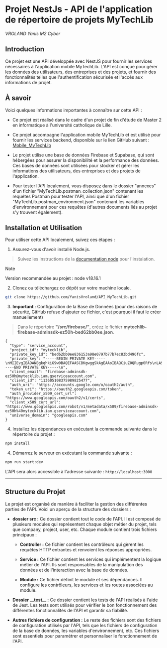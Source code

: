 # Projet NestJs - API de l'application de répertoire de projets MyTechLib

*VROLAND Yanis*
*M2 Cyber*

## Introduction

Ce projet est une API développée avec NestJS pour fournir les services nécessaires à l'application mobile MyTechLib. L'API est conçue pour gérer les données des utilisateurs, des entreprises et des projets, et fournir des fonctionnalités telles que l'authentification sécurisée et l'accès aux informations de projet.

## À savoir

Voici quelques informations importantes à connaître sur cette API :

- Ce projet est réalisé dans le cadre d'un projet de fin d'étude de Master 2 en informatique à l'université catholique de Lille.

- Ce projet accompagne l'application mobile MyTechLib et est utilisé pour fournir les services backend, disponible sur le lien GitHub suivant : [Mobile_MyTechLib](https://github.com/YanisVroland/Mobile_MyTechLib.git)

- Le projet utilise une base de données Firebase et Supabase, qui sont hébergées pour assurer la disponibilité et la performance des données. Ces bases de données sont utilisées pour stocker et gérer les informations des utilisateurs, des entreprises et des projets de l'application.

- Pour tester l'API localement, vous disposez dans le dossier "annexes" d'un fichier "MyTechLib.postman_collection.json" contenant les requêtes Postman pour tester l'API, ainsi que d'un fichier "MyTechLib.postman_environment.json" contenant les variables d'environnement pour ces requêtes (d'autres documents liés au projet s'y trouvent également).

## Installation et Utilisation

Pour utiliser cette API localement, suivez ces étapes :

1. Assurez-vous d'avoir installé Node.js.

> Suivez les instructions de la [documentation node](https://nodejs.org/en/download) pour l'instalation.

> [!NOTE]
> Version recommandée au projet : node v18.16.1

2. Clonez ou téléchargez ce dépôt sur votre machine locale.

```bash
git clone https://github.com/YanisVroland/API_MyTechLib.git
```
3. **Important** : Configuration de la Base de Données (pour des raisons de sécurité, GitHub refuse d'ajouter ce fichier, c'est pourquoi il faut le créer manuellement)
> Dans le répertoire **"/src/firebase/"**, créez le fichier **mytechlib-firebase-adminsdk-ez50h-bed62bb0ee.json**.

```
{
  "type": "service_account",
  "project_id": "mytecklib",
  "private_key_id": "bed62bb0ee836153a98e0797b77b7ec83bd496fc",
  "private_key": "-----BEGIN PRIVATE KEY-----\nMIIEvgIBADANBgkqhkiG9w0BAQEFAASCBKgwggSkAgEAAoIBAQCiuZ0QRugp0Rfs\nLASDwtVo31OAT1W0ze5DkNwhuK47QdSf5yRtRh1xHvrs5PxhHPVztce67h0IjqX8\nK/FTYslx+VRj1aONjOYaaQyA5TIcdbszf9mXevErRSlEp6OPOdX2cqqnkkOnE8LP\nxCvDGfYiOB2cb2VnUu/Dw2TGVBqTFHu9GsBtvzx6XIQlsqocgGcbezvzN7FsIYX0\ni8L23Ln6dZYpT8GBv+Oh6byazSX9BAfJPQJcw1UAXLG81ZBqQiHx0ZPNJ7gO3Kli\nnQqbEly8bDKfgttiEhkaidhaG5bFq+lJpUDluOtYN3Yccc6J7eL7EER6I5q1rHRD\nMBvVJbY9AgMBAAECggEAJM74vMxVStQ95ZHlaYqibIkL4dvQRshIS6dSbBxS6RuQ\nhaUq4772/PYli32Wqz76NLTbW6juD1f5KuwjuBmB+NKN6NFUIDpNeI7noaZ2qeJl\nuJYEedP5BrErzxhekpDiGc/BU4tt2zbIm+fDgGv4dbAc3pyCIxerHayuuIAgzMD5\n7GubsKbaV9X1lnMeVtkPWGdHJlfAe6MffM3sAp/jLgLsWUTgXJdebO2b12d0Ysjb\nPhkSrt5Le0XrXPNTulrQX7c+KfN0CSnqSu/rBo9uGMCjt/97CdWXAn5YBz9cFMKZ\nONKPVY/SHL+aUuJUpmASdGi0NJTFyMPKsC8RVZwXEQKBgQDllHKgL0hfLr8JUud/\nU9BSlH3AZPyJK1nw2M36A8eqbOxCvIK3kqbwi8ZHRnN8+lBYzBQAyOi1itu6peJd\n2u5px8sCPQ1MZPLuZsgiT52n+c/9g67gzfS1V4RVLr68F6kVNh67iTuYyyr/23Pd\n4Z82BLtaMH+he/z3j/J/eshhdQKBgQC1c5XLFmZxJZWQOsPU4Z3voiJrY9aNgFx2\nZbAB+okVfrxA8+qDpPewkic1qNdGw8VBBcWV2QP76hzJfDgUTUyk1we8f4pdfiM+\nnfSPxF9F3bNh75c+f+ZJteQmG1JvfaNm3syacbxrWP9AB8T4UjpEVw9EvHpS4A0K\niYGj+VvgqQKBgGYFAKcEO/HoMQZwq+TeFu4LhJIxjjNaa15myal3coveWWMSqDfx\nWHP+eP8FZJ6+EWRUU/NBVIAQE7KuspgoiNfC7Aiznqw7E+UzEW6F2LZjgbTThqvp\nefv3xxufaSzmisGdSizmP/CXICWQnL2V3I1BrwvWD3FwSqqscgOKSW9dAoGBALNl\nqtTWucPmT+AAabugsUDKQVOBqw/NuB0K3qCmLkCFQ+TIA7XSNV1qsr93xhfd2Lk3\n1qkXnbvENF/0o5FW948GVkzEoG1dF8WB79jwYu21ivQqKJOPaoS4A/C1FKTMR/Ce\nGRYdmxdbL0oEJHcK/TayCJOB8ULc56fiWb1f/bm5AoGBAInVRnmCcNjNfK27yiaT\nO/ffUHeE3RmVBJuismUdkMzeBSltmlT2b6EtRxVO5Dy4xJtSFhWY2q0Hy5soPist\nx4hIXAEH971fnEo+Q5nHB5stZh2/4ozYaNATVTSrvdQUYk7G8w9IQIlqPBptUNyy\nTBm4ePhPrihPUdr+xy/EH/pi\n-----END PRIVATE KEY-----\n",
  "client_email": "firebase-adminsdk-ez50h@mytecklib.iam.gserviceaccount.com",
  "client_id": "113605108375989825477",
  "auth_uri": "https://accounts.google.com/o/oauth2/auth",
  "token_uri": "https://oauth2.googleapis.com/token",
  "auth_provider_x509_cert_url": "https://www.googleapis.com/oauth2/v1/certs",
  "client_x509_cert_url": "https://www.googleapis.com/robot/v1/metadata/x509/firebase-adminsdk-ez50h%40mytecklib.iam.gserviceaccount.com",
  "universe_domain": "googleapis.com"
}
```

4. Installez les dépendances en exécutant la commande suivante dans le répertoire du projet :

```bash
npm install
```

4. Démarrez le serveur en exécutant la commande suivante :

```bash
npm run start:dev
```

L'API sera alors accessible à l'adresse suivante : `http://localhost:3000`

---

## Structure du Projet

Le projet est organisé de manière à faciliter la gestion des différentes parties de l'API. Voici un aperçu de la structure des dossiers :

- **dossier src :** Ce dossier contient tout le code de l'API. Il est composé de plusieurs modules qui représentent chaque objet métier du projet, tels que company, project, user, etc. Chaque module contient trois fichiers principaux :

  - **Controller :** Ce fichier contient les contrôleurs qui gèrent les requêtes HTTP entrantes et renvoient les réponses appropriées.

  - **Service :** Ce fichier contient les services qui implémentent la logique métier de l'API. Ils sont responsables de la manipulation des données et de l'interaction avec la base de données.

  - **Module :** Ce fichier définit le module et ses dépendances. Il configure les contrôleurs, les services et les routes associées au module.

- **Dossier \_\_test\_\_ :** Ce dossier contient les tests de l'API réalisés à l'aide de Jest. Les tests sont utilisés pour vérifier le bon fonctionnement des différentes fonctionnalités de l'API et garantir sa fiabilité.

- **Autres fichiers de configuration :** Le reste des fichiers sont des fichiers de configuration utilisés par l'API, tels que les fichiers de configuration de la base de données, les variables d'environnement, etc. Ces fichiers sont essentiels pour paramétrer et personnaliser le fonctionnement de l'API.
